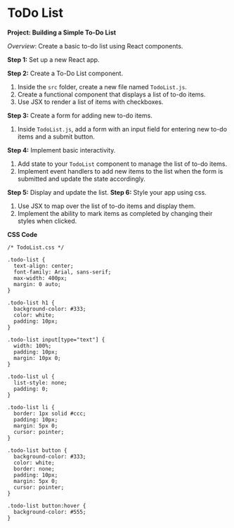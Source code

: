 # ToDo List

**Project: Building a Simple To-Do List**

*Overview*: Create a basic to-do list using React components.

**Step 1:** Set up a new React app.

**Step 2:** Create a To-Do List component.

1. Inside the `src` folder, create a new file named `TodoList.js`.
2. Create a functional component that displays a list of to-do items.
3. Use JSX to render a list of items with checkboxes.

**Step 3:** Create a form for adding new to-do items.

1. Inside `TodoList.js`, add a form with an input field for entering new to-do items and a submit button.

**Step 4:** Implement basic interactivity.

1. Add state to your `TodoList` component to manage the list of to-do items.
2. Implement event handlers to add new items to the list when the form is submitted and update the state accordingly.

**Step 5:** Display and update the list.
**Step 6:** Style your app using css.


1. Use JSX to map over the list of to-do items and display them.
2. Implement the ability to mark items as completed by changing their styles when clicked.

**CSS Code**

```
/* TodoList.css */

.todo-list {
  text-align: center;
  font-family: Arial, sans-serif;
  max-width: 400px;
  margin: 0 auto;
}

.todo-list h1 {
  background-color: #333;
  color: white;
  padding: 10px;
}

.todo-list input[type="text"] {
  width: 100%;
  padding: 10px;
  margin: 10px 0;
}

.todo-list ul {
  list-style: none;
  padding: 0;
}

.todo-list li {
  border: 1px solid #ccc;
  padding: 10px;
  margin: 5px 0;
  cursor: pointer;
}

.todo-list button {
  background-color: #333;
  color: white;
  border: none;
  padding: 10px;
  margin: 5px 0;
  cursor: pointer;
}

.todo-list button:hover {
  background-color: #555;
}
```

